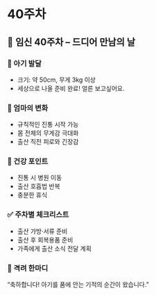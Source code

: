 # 40주차

## 🌸 임신 40주차 – 드디어 만남의 날

### 🍼 아기 발달

- 크기: 약 50cm, 무게 3kg 이상
- 세상으로 나올 준비 완료! 얼른 보고싶어요.

### 💛 엄마의 변화

- 규칙적인 진통 시작 가능
- 몸 전체의 무게감 극대화
- 출산 직전 피로와 긴장감

### 🍎 건강 포인트

- 진통 시 병원 이동
- 출산 호흡법 반복
- 충분한 휴식

### ✅ 주차별 체크리스트

- 출산 가방·서류 준비
- 출산 후 회복용품 준비
- 가족에게 출산 소식 전달 계획

### 🌿 격려 한마디

“축하합니다! 아기를 품에 안는 기적의 순간이 왔습니다.”
